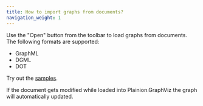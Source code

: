 ```yaml
---
title: How to import graphs from documents?
navigation_weight: 1
---
```


Use the "Open" button from the toolbar to load graphs from documents. 
The following formats are supported:

- GraphML
- DGML
- DOT

Try out the [samples](../Viewer.Samples/).

If the document gets modified while loaded into Plainion.GraphViz the graph will automatically updated.
